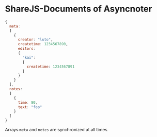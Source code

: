 # ShareJS-Documents of Asyncnoter

```javascript
{
  meta:
  [
    {
      creator: "luto",
      createtime: 1234567890,
      editors:
      {
        "kai":
        {
          createtime: 1234567891
        }
      }
    }
  ],
  notes:
  [
    {
      time: 80,
      text: "foo"
    }
  ]
}
```

Arrays `meta` and `notes` are synchronized at all times.
